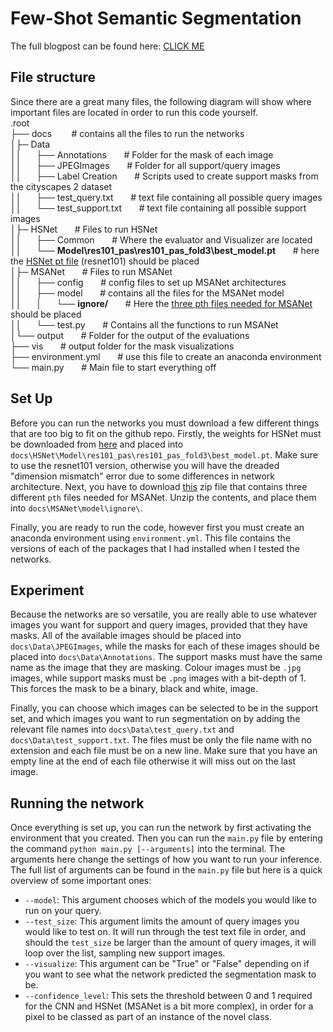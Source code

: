 # Few-Shot Semantic Segmentation
The full blogpost can be found here: [CLICK ME](docs\Pages\blogpost.html)

## File structure
Since there are a  great many files, the following diagram will show where important files are located in order to run this code yourself.\
.root\
├── docs &nbsp;&nbsp;&nbsp;&nbsp;&nbsp;&nbsp; # contains all the files to run the networks\
│├─ Data\
││&nbsp;&nbsp;&nbsp;&nbsp;&nbsp;&nbsp;├── Annotations &nbsp;&nbsp;&nbsp;&nbsp;&nbsp;&nbsp;# Folder for the mask of each image\
││&nbsp;&nbsp;&nbsp;&nbsp;&nbsp;&nbsp;├── JPEGImages &nbsp;&nbsp;&nbsp;&nbsp;&nbsp;&nbsp;# Folder for all support/query images\
││&nbsp;&nbsp;&nbsp;&nbsp;&nbsp;&nbsp;├── Label Creation &nbsp;&nbsp;&nbsp;&nbsp;&nbsp;&nbsp;# Scripts used to create support masks from the cityscapes 2 dataset\
││&nbsp;&nbsp;&nbsp;&nbsp;&nbsp;&nbsp;├── test_query.txt &nbsp;&nbsp;&nbsp;&nbsp;&nbsp;&nbsp;# text file containing all possible query images\
││&nbsp;&nbsp;&nbsp;&nbsp;&nbsp;&nbsp;└── test_support.txt &nbsp;&nbsp;&nbsp;&nbsp;&nbsp;&nbsp;# text file containing all possible support images\
│├─ HSNet &nbsp;&nbsp;&nbsp;&nbsp;&nbsp;&nbsp;# Files to run HSNet\
││&nbsp;&nbsp;&nbsp;&nbsp;&nbsp;&nbsp;├── Common &nbsp;&nbsp;&nbsp;&nbsp;&nbsp;&nbsp;# Where the evaluator and Visualizer are located \
││&nbsp;&nbsp;&nbsp;&nbsp;&nbsp;&nbsp;└── __Model\res101_pas\res101_pas_fold3\best_model.pt__ &nbsp;&nbsp;&nbsp;&nbsp;&nbsp;&nbsp;# here the [HSNet pt file](https://drive.google.com/drive/folders/1z4KgjgOu--k6YuIj3qWrGg264GRcMis2) (resnet101) should be placed \
│├─ MSANet &nbsp;&nbsp;&nbsp;&nbsp;&nbsp;&nbsp;# Files to run MSANet\
││&nbsp;&nbsp;&nbsp;&nbsp;&nbsp;&nbsp;├── config &nbsp;&nbsp;&nbsp;&nbsp;&nbsp;&nbsp;# config files to set up MSANet architectures \
││&nbsp;&nbsp;&nbsp;&nbsp;&nbsp;&nbsp;├── model &nbsp;&nbsp;&nbsp;&nbsp;&nbsp;&nbsp;# contains all the files for the MSANet model \
││&nbsp;&nbsp;&nbsp;&nbsp;&nbsp;&nbsp;│&nbsp;&nbsp;&nbsp;&nbsp;&nbsp;&nbsp;└── __ignore/__ &nbsp;&nbsp;&nbsp;&nbsp;&nbsp;&nbsp;# Here the [three pth files needed for MSANet](https://drive.google.com/file/d/1THnd0ZUX9k6PpMlO-W1Kjtn5K2a2iVP9/view?usp=share_link) should be placed\
││&nbsp;&nbsp;&nbsp;&nbsp;&nbsp;&nbsp;└── test.py &nbsp;&nbsp;&nbsp;&nbsp;&nbsp;&nbsp;# Contains all the functions to run MSANet\
│└── output &nbsp;&nbsp;&nbsp;&nbsp;&nbsp;&nbsp;# Folder for the output of the evaluations\
├── vis &nbsp;&nbsp;&nbsp;&nbsp;&nbsp;&nbsp;# output folder for the mask visualizations\
├── environment.yml &nbsp;&nbsp;&nbsp;&nbsp;&nbsp;&nbsp;# use this file to create an anaconda environment \
└── main.py &nbsp;&nbsp;&nbsp;&nbsp;&nbsp;&nbsp;# Main file to start everything off

## Set Up
Before you can run the networks you must download a few different things that are too big to fit on the github repo. Firstly, the weights for HSNet must be downloaded from [here](https://drive.google.com/drive/folders/1z4KgjgOu--k6YuIj3qWrGg264GRcMis2) and placed into ``docs\HSNet\Model\res101_pas\res101_pas_fold3\best_model.pt``. Make sure to use the resnet101 version, otherwise you will have the dreaded "dimension mismatch" error due to some differences in network architecture. Next, you have to download [this](https://drive.google.com/file/d/1THnd0ZUX9k6PpMlO-W1Kjtn5K2a2iVP9/view?usp=share_link) zip file that contains three different ``pth`` files needed for MSANet. Unzip the contents, and place them into ``docs\MSANet\model\ignore\``.

Finally, you are ready to run the code, however first you must create an anaconda environment using ``environment.yml``. This file contains the versions of each of the packages that I had installed when I tested the networks. 

## Experiment
Because the networks are so versatile, you are really able to use whatever images you want for support and query images, provided that they have masks. All of the available images should be placed into ``docs\Data\JPEGImages``, while the masks for each of these images should be placed into ``docs\Data\Annotations``. The support masks must have the same name as the image that they are masking. Colour images must be ``.jpg`` images, while support masks must be ``.png`` images with a bit-depth of 1. This forces the mask to be a binary, black and white, image.

Finally, you can choose which images can be selected to be in the support set, and which images you want to run segmentation on by adding the relevant file names into ``docs\Data\test_query.txt`` and ``docs\Data\test_support.txt``. The files must be only the file name with no extension and each file must be on a new line. Make sure that you have an empty line at the end of each file otherwise it will miss out on the last image.

## Running the network
Once everything is set up, you can run the network by first activating the environment that you created. Then you can run the ``main.py`` file by entering the command ``python main.py [--arguments]`` into the terminal. The arguments here change the settings of how you want to run your inference. The full list of arguments can be found in the ``main.py`` file but here is a quick overview of some important ones:
- ``--model``: This argument chooses which of the models you would like to run on your query.
- ``--test_size``: This argument limits the amount of query images you would like to test on. It will run through the test text file in order, and should the ``test_size`` be larger than the amount of query images, it will loop over the list, sampling new support images.
- ``--visualize``: This argument can be "True" or "False" depending on if you want to see what the network predicted the segmentation mask to be.
- ``--confidence_level``: This sets the threshold between 0 and 1 required for the CNN and HSNet (MSANet is a bit more complex), in order for a pixel to be classed as part of an instance of the novel class.